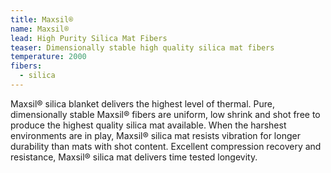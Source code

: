 ```yaml
---
title: Maxsil®
name: Maxsil®
lead: High Purity Silica Mat Fibers
teaser: Dimensionally stable high quality silica mat fibers
temperature: 2000
fibers:
  - silica
---
```

Maxsil® silica blanket delivers the highest level of thermal. Pure, dimensionally stable Maxsil® fibers are uniform, low shrink and shot free to produce the highest quality silica mat available. When the harshest environments are in play, Maxsil® silica mat resists vibration for longer durability than mats with shot content. Excellent compression recovery and resistance, Maxsil® silica mat delivers time tested longevity.
